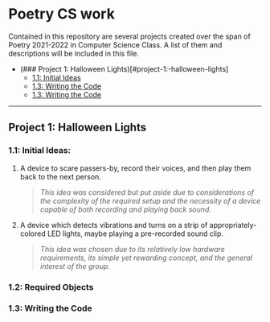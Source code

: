 

<h1>Poetry CS work</h1>

Contained in this repository are several projects created over the span of Poetry 2021-2022 in Computer Science Class. A list of them and descriptions will be included in this file.


 - (### Project 1: Halloween Lights)[#project-1:-halloween-lights]
    - [1.1: Initial Ideas](#1.1:-initial-ideas)
    - [1.3: Writing the Code](#1.2:-required-objects)
    - [1.3: Writing the Code](#1.3-writing-the-code)
___

## Project 1: Halloween Lights

###    1.1: Initial Ideas:

1. A device to scare passers-by, record their voices, and then play them back to the next person.</p>
    > _This idea was considered but put aside due to considerations of the complexity of the required setup and the necessity of a device capable of both recording and playing back sound._

2. A device which detects vibrations and turns on a strip of appropriately-colored LED lights, maybe playing a pre-recorded sound clip.
    > _This idea was chosen due to its relatively low hardware requirements, its simple yet rewarding concept, and the general interest of the group._

###     1.2: Required Objects

###     1.3: Writing the Code